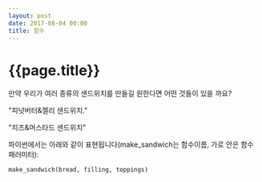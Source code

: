 ```yaml
---
layout: post
date: 2017-08-04 00:00
title: 함수 
---
```

<div id="ppt" markdown="1">
</div>

<div id="desc" markdown="1">

# {{page.title}}

만약 우리가 여러 종류의 샌드위치를 만들길 원한다면 어떤 것들이 있을 까요?

"피넛버터&젤리 샌드위치."

"치즈&머스타드 샌드위치"

파이썬에서는 아래와 같이 표현됩니다(make_sandwich는 함수이름, 가로 안은 함수 패러미터):

```python
make_sandwich(bread, filling, toppings)
```

</div>
